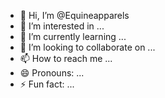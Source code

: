 - 👋 Hi, I’m @Equineapparels
- 👀 I’m interested in ...
- 🌱 I’m currently learning ...
- 💞️ I’m looking to collaborate on ...
- 📫 How to reach me ...
- 😄 Pronouns: ...
- ⚡ Fun fact: ...

<!---
Equineapparels/Equineapparels is a ✨ special ✨ repository because its `README.md` (this file) appears on your GitHub profile.
You can click the Preview link to take a look at your changes.
--->
